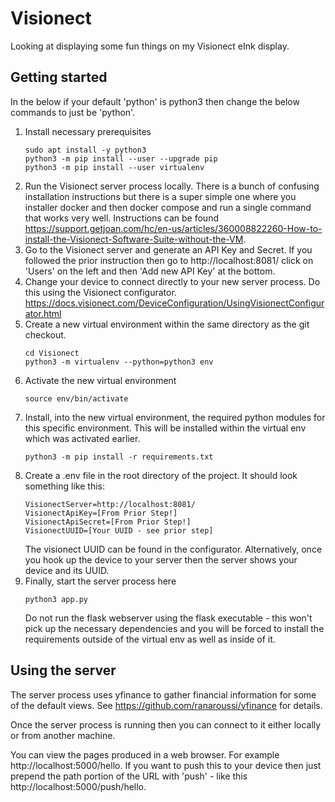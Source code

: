 
# Visionect 

Looking at displaying some fun things on my Visionect eInk display.

## Getting started

In the below if your default 'python' is python3 then change the below commands to just be 'python'.

1. Install necessary prerequisites
   ```
   sudo apt install -y python3
   python3 -m pip install --user --upgrade pip
   python3 -m pip install --user virtualenv
   ```
1. Run the Visionect server process locally.  There is a bunch of confusing installation instructions but there is a super simple one where you installer docker and then docker compose and run a single command that works very well.  Instructions can be found https://support.getjoan.com/hc/en-us/articles/360008822260-How-to-install-the-Visionect-Software-Suite-without-the-VM.  
1. Go to the Visionect server and generate an API Key and Secret.  If you followed the prior instruction then go to http://localhost:8081/ click on 'Users' on the left and then 'Add  new API Key' at the bottom.  
1. Change your device to connect directly to your new server process.  Do this using the Visionect configurator.  https://docs.visionect.com/DeviceConfiguration/UsingVisionectConfigurator.html
1. Create a new virtual environment within the same directory as the git checkout.
   ```
   cd Visionect
   python3 -m virtualenv --python=python3 env
   ```
1. Activate the new virtual environment
   ```
   source env/bin/activate
   ```
1. Install, into the new virtual environment, the required python modules for this specific environment.  This will be installed within the virtual env which was activated earlier.
   ```
   python3 -m pip install -r requirements.txt
   ```
1. Create a .env file in the root directory of the project.  It should look something like this:
   ```
   VisionectServer=http://localhost:8081/
   VisionectApiKey=[From Prior Step!]
   VisionectApiSecret=[From Prior Step!]
   VisionectUUID=[Your UUID - see prior step]
   ```
   The visionect UUID can be found in the configurator.  Alternatively, once you hook up the device to your server then the server shows your device and its UUID.
1. Finally, start the server process here
   ```
   python3 app.py
   ```
   Do not run the flask webserver using the flask executable - this won't pick up the necessary dependencies and you will be forced to install the requirements outside of the virtual env as well as inside of it.

## Using the server

The server process uses yfinance to gather financial information for some of the default views.  See https://github.com/ranaroussi/yfinance for details.

Once the server process is running then you can connect to it either locally or from another machine.  

You can view the pages produced in a web browser.  For example http://localhost:5000/hello.  If you want to push this to your device then just prepend the path portion of the URL with 'push' - like this http://localhost:5000/push/hello.

